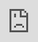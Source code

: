 

---
 title : Delays & Delay Routines
---

Redirecting...
{{< rawhtml >}}
<iframe src="https://khwopaedunp-my.sharepoint.com/personal/kce077bct010_khwopa_edu_np/_layouts/15/embed.aspx?UniqueId=59e251ce-57d4-435c-9504-8135ad303cab&embed=%7B%22ust%22%3Atrue%2C%22hv%22%3A%22CopyEmbedCode%22%7D&referrer=OneUpFileViewer&referrerScenario=EmbedDialog.Create" width="100%"  frameborder="0" scrolling="no" allowfullscreen title="17) 8085  Delays & Delay Routines-getstudyfever.mp4" style="border:none; position: absolute; top: 0; left: 0; right: 0; bottom: 0; height: 100%; max-width: 100%;"></iframe>
{{< /rawhtml >}}